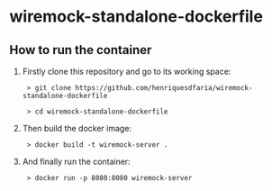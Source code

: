 # wiremock-standalone-dockerfile

## How to run the container

1. Firstly clone this repository and go to its working space:

        > git clone https://github.com/henriquesdfaria/wiremock-standalone-dockerfile

        > cd wiremock-standalone-dockerfile


2. Then build the docker image:

        > docker build -t wiremock-server .


3. And finally run the container:

        > docker run -p 8080:8080 wiremock-server
